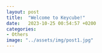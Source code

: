 ```yaml
---
layout: post
title:  "Welcome to Keycube!"
date:   2023-10-25 00:54:57 +0200
categories: 
- Others
image: "../assets/img/post1.jpg"
---
```


